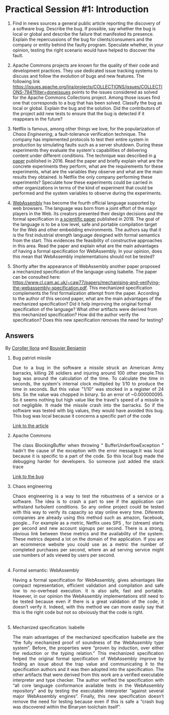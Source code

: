 # Practical Session #1: Introduction

1. Find in news sources a general public article reporting the discovery of a software bug. Describe the bug. If possible, say whether the bug is local or global and describe the failure that manifested its presence. Explain the repercussions of the bug for clients/consumers and the company or entity behind the faulty program. Speculate whether, in your opinion, testing the right scenario would have helped to discover the fault.

2. Apache Commons projects are known for the quality of their code and development practices. They use dedicated issue tracking systems to discuss and follow the evolution of bugs and new features. The following link https://issues.apache.org/jira/projects/COLLECTIONS/issues/COLLECTIONS-794?filter=doneissues points to the issues considered as solved for the Apache Commons Collections project. Among those issues find one that corresponds to a bug that has been solved. Classify the bug as local or global. Explain the bug and the solution. Did the contributors of the project add new tests to ensure that the bug is detected if it reappears in the future?

3. Netflix is famous, among other things we love, for the popularization of *Chaos Engineering*, a fault-tolerance verification technique. The company has implemented protocols to test their entire system in production by simulating faults such as a server shutdown. During these experiments they evaluate the system's capabilities of delivering content under different conditions. The technique was described in [a paper](https://arxiv.org/ftp/arxiv/papers/1702/1702.05843.pdf) published in 2016. Read the paper and briefly explain what are the concrete experiments they perform, what are the requirements for these experiments, what are the variables they observe and what are the main results they obtained. Is Netflix the only company performing these experiments? Speculate how these experiments could be carried in other organizations in terms of the kind of experiment that could be performed and the system variables to observe during the experiments.

4. [WebAssembly](https://webassembly.org/) has become the fourth official language supported by web browsers. The language was born from a joint effort of the major players in the Web. Its creators presented their design decisions and the formal specification in [a scientific paper](https://people.mpi-sws.org/~rossberg/papers/Haas,%20Rossberg,%20Schuff,%20Titzer,%20Gohman,%20Wagner,%20Zakai,%20Bastien,%20Holman%20-%20Bringing%20the%20Web%20up%20to%20Speed%20with%20WebAssembly.pdf) published in 2018. The goal of the language is to be a low level, safe and portable compilation target for the Web and other embedding environments. The authors say that it is the first industrial strength language designed with formal semantics from the start. This evidences the feasibility of constructive approaches in this area. Read the paper and explain what are the main advantages of having a formal specification for WebAssembly. In your opinion, does this mean that WebAssembly implementations should not be tested? 

5.  Shortly after the appearance of WebAssembly another paper proposed a mechanized specification of the language using Isabelle. The paper can be consulted here: https://www.cl.cam.ac.uk/~caw77/papers/mechanising-and-verifying-the-webassembly-specification.pdf. This mechanized specification complements the first formalization attempt from the paper. According to the author of this second paper, what are the main advantages of the mechanized specification? Did it help improving the original formal specification of the language? What other artifacts were derived from this mechanized specification? How did the author verify the specification? Does this new specification removes the need for testing?

## Answers

By [Coroller Ilona](https://gitlab.istic.univ-rennes1.fr/icoroller) and [Bouvier Benjamin](https://gitlab.istic.univ-rennes1.fr/bebouvier)


1. Bug patriot missile
   
   <div style="text-align: justify;">Due to a bug in the software a missile struck an American Army barracks, killing 28 soldiers and injuring around 100 other people.This bug was around the calculation of the time. To calculate the time in seconds, the system's internal clock multiplied by 1/10 to produce the time in seconds. But this value "1/10" was stocked in a register of 24 bits. So the value was chopped in binary. So an error of ~0.000000095. So it seems nothing but high value like the travel's speed of a missile is not negligible. It made the missile crash into the barracks. So if the software was tested with big values, they would have avoided this bug. This bug was local because it concerns a specific part of the code</div>
   
   [Link to the article](https://www-users.cse.umn.edu/~arnold/disasters/patriot.html)

2. Apache Commons
   <div style="text-align: justify;">
        The class BlockingBuffer when throwing " BufferUnderflowException " hadn't the cause of the exception with the error message.It was local because it is specific to a part of the code. So this local bug made the debugging harder for developers.
        So someone just added the stack trace
   </div> 

   [Link to the bug](https://issues.apache.org/jira/browse/COLLECTIONS-98)
   
3. Chaos engineering 
   
   <div style="text-align: justify;">Chaos engineering is a way to test the robustness of a service or a software. The idea is to crash a part to see if the application can withstand turbulent conditions. So any online project could be tested with this way to verify its capacity so stay online every time. Diferents companies are already using this method such as amazon, facebook, google… For example as a metric, Netflix uses SPS , for (stream) starts per second and new account signups per second. There is a strong, obvious link between these metrics and the availability of the system. These metrics depend a lot on the domain of the application. If you are an ecommerce website you could use as a metric the number of completed purchases per second, where an ad serving service might use numbers of ads viewed by users per second.</div></br>

4. Formal semantic: WebAssembly
   
   <div style="text-align: justify;">Having a formal specification for WebAssembly, gives advantages like compact representation, efficient validation and compilation and safe low to no-overhead execution. It is also safe, fast and portable. However, in our opinion the WebAssembly implementations still need to be tested because even if there is a great validation of the code, it doesn’t verify it. Indeed, with this method we can more easily say that this is the right code but not so obviously that the code is right. </div></br>

5. Mechanized specification: Isabelle
   
   <div style ="text-align: justify">
   The main advantages of the mechanized specification Isabelle are the “the fully mechanized proof of soundness of the WebAssembly type system”. Before, the properties were “proven by induction, over either the reduction or the typing relation.” 
   This mechanized specification helped the original formal specification of WebAssembly improve by finding an issue about the trap value and communicating it to the specification authors and it was then adopted into the specification.
   The other artifacts that were derived from this work are a verified executable interpreter and type checker.
   The author verified the specification with “all core language conformance available tests in the WebAssembly repository” and by testing the executable interpreter “against several major WebAssembly engines”.
   Finally, this new specification doesn’t remove the need for testing because even if this is safe a “crash bug was discovered within the Binaryen toolchain itself”.
   </div>




